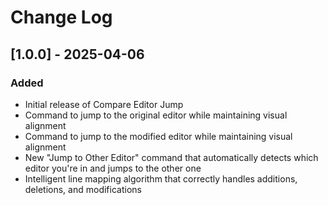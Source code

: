# Change Log

## [1.0.0] - 2025-04-06

### Added
- Initial release of Compare Editor Jump
- Command to jump to the original editor while maintaining visual alignment
- Command to jump to the modified editor while maintaining visual alignment
- New "Jump to Other Editor" command that automatically detects which editor you're in and jumps to the other one
- Intelligent line mapping algorithm that correctly handles additions, deletions, and modifications
